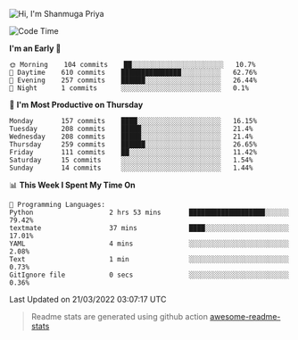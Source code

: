 ![Hi, I'm Shanmuga Priya](https://user-images.githubusercontent.com/11372997/129910864-2785432b-adea-4e52-92eb-f9290c766e28.gif)

<!--START_SECTION:waka-->
![Code Time](http://img.shields.io/badge/Code%20Time-785%20hrs%2043%20mins-blue)

**I'm an Early 🐤** 

```text
🌞 Morning    104 commits    ██░░░░░░░░░░░░░░░░░░░░░░░   10.7% 
🌆 Daytime    610 commits    ███████████████░░░░░░░░░░   62.76% 
🌃 Evening    257 commits    ██████░░░░░░░░░░░░░░░░░░░   26.44% 
🌙 Night      1 commits      ░░░░░░░░░░░░░░░░░░░░░░░░░   0.1%

```
📅 **I'm Most Productive on Thursday** 

```text
Monday       157 commits    ████░░░░░░░░░░░░░░░░░░░░░   16.15% 
Tuesday      208 commits    █████░░░░░░░░░░░░░░░░░░░░   21.4% 
Wednesday    208 commits    █████░░░░░░░░░░░░░░░░░░░░   21.4% 
Thursday     259 commits    ██████░░░░░░░░░░░░░░░░░░░   26.65% 
Friday       111 commits    ██░░░░░░░░░░░░░░░░░░░░░░░   11.42% 
Saturday     15 commits     ░░░░░░░░░░░░░░░░░░░░░░░░░   1.54% 
Sunday       14 commits     ░░░░░░░░░░░░░░░░░░░░░░░░░   1.44%

```


📊 **This Week I Spent My Time On** 

```text
💬 Programming Languages: 
Python                   2 hrs 53 mins       ███████████████████░░░░░░   79.42% 
textmate                 37 mins             ████░░░░░░░░░░░░░░░░░░░░░   17.01% 
YAML                     4 mins              ░░░░░░░░░░░░░░░░░░░░░░░░░   2.08% 
Text                     1 min               ░░░░░░░░░░░░░░░░░░░░░░░░░   0.73% 
GitIgnore file           0 secs              ░░░░░░░░░░░░░░░░░░░░░░░░░   0.36%

```


 Last Updated on 21/03/2022 03:07:17 UTC
<!--END_SECTION:waka-->
> Readme stats are generated using github action [awesome-readme-stats](https://github.com/anmol098/waka-readme-stats)
<!--
**Shanmugapriya03/Shanmugapriya03** is a ✨ _special_ ✨ repository because its `README.md` (this file) appears on your GitHub profile.

Here are some ideas to get you started:

- 🔭 I’m currently working on ...
- 🌱 I’m currently learning ...
- 👯 I’m looking to collaborate on ...
- 🤔 I’m looking for help with ...
- 💬 Ask me about ...
- 📫 How to reach me: ...
- 😄 Pronouns: ...
- ⚡ Fun fact: ...
-->
